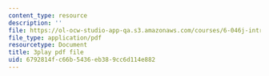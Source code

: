 ```yaml
---
content_type: resource
description: ''
file: https://ol-ocw-studio-app-qa.s3.amazonaws.com/courses/6-046j-introduction-to-algorithms-sma-5503-fall-2005/6792814fc66b5436eb389cc6d114e882_Sygq1e0xWnM.pdf
file_type: application/pdf
resourcetype: Document
title: 3play pdf file
uid: 6792814f-c66b-5436-eb38-9cc6d114e882
---
```

